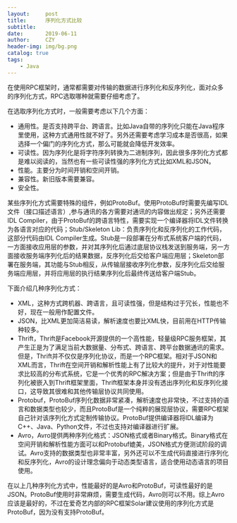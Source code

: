 ```yaml
---
layout:     post
title:      序列化方式比较
subtitle:   
date:       2019-06-11
author:     CZY
header-img: img/bg.png
catalog: true
tags:
    - Java
---
```


在使用RPC框架时，通常都需要对传输的数据进行序列化和反序列化，面对众多的序列化方式，RPC选取哪种就需要仔细考虑了。

在选取序列化方式时，一般需要考虑以下几个方面：
+ 通用性。是否支持跨平台、跨语言。比如Java自带的序列化只能在Java程序里使用，这种方式通用性就不好了。另外还需要考虑学习成本是否很高，如果选择一个偏门的序列化方式，那么可能就会降低开发效率。
+ 可读性。因为序列化是将字符序列转换为二进制序列，因此很多序列化方式都是难以阅读的，当然也有一些可读性强的序列化方式比如XML和JSON。
+ 性能。主要分为时间开销和空间开销。
+ 兼容性。新旧版本需要兼容。
+ 安全性。

某些序列化方式需要特殊的组件，例如ProtoBuf。使用ProtoBuf时需要先编写IDL文件（接口描述语言）,参与通讯的各方需要对通讯的内容做出规定；另外还需要IDL Compiler，由于ProtoBuf的跨语言特性，需要实现一个编译器将IDL文件转换为各语言对应的代码；Stub/Skeleton Lib：负责序列化和反序列化的工作代码，这部分代码由IDL Compiler生成。Stub是一段部署在分布式系统客户端的代码，一方面接收应用层的参数，并对其序列化后通过底层协议栈发送到服务端，另一方面接收服务端序列化后的结果数据，反序列化后交给客户端应用层；Skeleton部署在服务端，其功能与Stub相反，从传输层接收序列化参数，反序列化后交给服务端应用层，并将应用层的执行结果序列化后最终传送给客户端Stub。

下面介绍几种序列化方式：
+ XML，这种方式跨机器、跨语言，且可读性强，但是结构过于冗长，性能也不好，现在一般用作配置文件。
+ JSON，比XML更加简洁易读，解析速度也要比XML快，目前用在HTTP传输种较多。
+ Thrift，Thrift是Facebook开源提供的一个高性能，轻量级RPC服务框架，其产生正是为了满足当前大数据量、分布式、跨语言、跨平台数据通讯的需求。 但是，Thrift并不仅仅是序列化协议，而是一个RPC框架。相对于JSON和XML而言，Thrift在空间开销和解析性能上有了比较大的提升，对于对性能要求比较高的分布式系统，它是一个优秀的RPC解决方案；但是由于Thrift的序列化被嵌入到Thrift框架里面，Thrift框架本身并没有透出序列化和反序列化接口，这导致其很难和其他传输层协议共同使用。
+ Protobuf，ProtoBuf序列化数据非常紧凑，解析速度也非常快，不过支持的语言和数据类型也较少，而且ProtoBuf是一个纯粹的展现层协议，需要RPC框架自己针对该序列化方式定制传输协议。ProtoBuf提供编译器将IDL编译为C++、Java、Python文件，不过也支持对编译器进行扩展。
+ Avro，Avro提供两种序列化格式：JSON格式或者Binary格式。Binary格式在空间开销和解析性能方面可以和Protobuf媲美，JSON格式方便测试阶段的调试。Avro支持的数据类型也非常丰富，另外还可以不生成代码直接进行序列化和反序列化，Avro的设计理念偏向于动态类型语言，适合使用动态语言的项目使用。

在以上几种序列化方式中，性能最好的是Avro和ProtoBuf，可读性最好的是JSON。ProtoBuf使用时非常麻烦，需要生成代码，Avro则可以不用。综上Avro应该是最好的，不过在爱奇艺内部的RPC框架Solar建议使用的序列化方式是ProtoBuf，因为没有支持ProtoBuf。